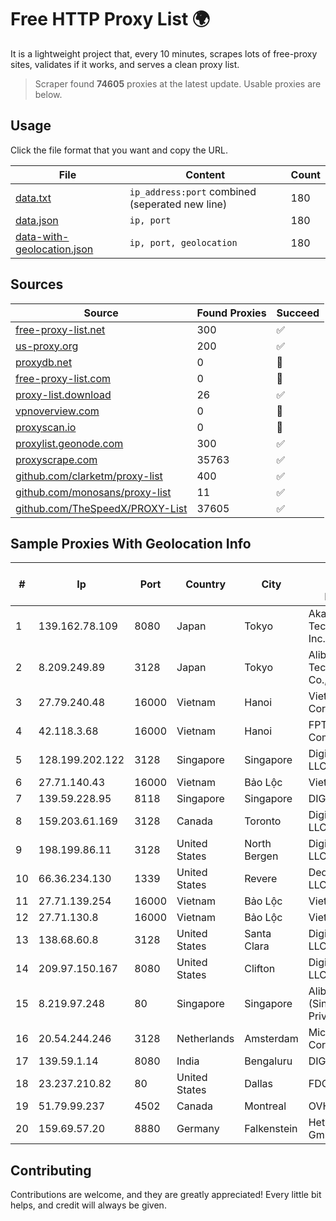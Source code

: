 
# Free HTTP Proxy List 🌍

It is a lightweight project that, every 10 minutes, scrapes lots of free-proxy sites, validates if it works, and serves a clean proxy list.


> Scraper found **74605** proxies at the latest update. Usable proxies are below.

## Usage

Click the file format that you want and copy the URL.


|File|Content|Count|
|----|-------|-----|
|[data.txt](https://raw.githubusercontent.com/themiralay/Proxy-List-World/master/data.txt)|`ip_address:port` combined (seperated new line)|180|
|[data.json](https://raw.githubusercontent.com/themiralay/Proxy-List-World/master/data.json)|`ip, port`|180|
|[data-with-geolocation.json](https://raw.githubusercontent.com/themiralay/Proxy-List-World/master/data-with-geolocation.json)|`ip, port, geolocation`|180|

## Sources

|Source|Found Proxies|Succeed|
|------|-------------|-------|
|[free-proxy-list.net](https://free-proxy-list.net)|300|✅|
|[us-proxy.org](https://www.us-proxy.org)|200|✅|
|[proxydb.net](http://proxydb.net)|0|🚫|
|[free-proxy-list.com](https://free-proxy-list.com/?page=&port=&type%5B%5D=http&type%5B%5D=https&up_time=0&search=Search)|0|🚫|
|[proxy-list.download](https://www.proxy-list.download/HTTP)|26|✅|
|[vpnoverview.com](https://vpnoverview.com/privacy/anonymous-browsing/free-proxy-servers)|0|🚫|
|[proxyscan.io](https://www.proxyscan.io)|0|🚫|
|[proxylist.geonode.com](https://proxylist.geonode.com/api/proxy-list?limit=300&page=1&sort_by=lastChecked&sort_type=desc&protocols=http,https)|300|✅|
|[proxyscrape.com](https://api.proxyscrape.com/v2/?request=displayproxies&protocol=http&timeout=10000&country=all&ssl=all&anonymity=all)|35763|✅|
|[github.com/clarketm/proxy-list](https://raw.githubusercontent.com/clarketm/proxy-list/master/proxy-list-raw.txt)|400|✅|
|[github.com/monosans/proxy-list](https://raw.githubusercontent.com/monosans/proxy-list/main/proxies/http.txt)|11|✅|
|[github.com/TheSpeedX/PROXY-List](https://raw.githubusercontent.com/TheSpeedX/PROXY-List/master/http.txt)|37605|✅|


## Sample Proxies With Geolocation Info

|#|Ip|Port|Country|City|Internet Service Provider|
|-|--|----|-------|----|-------------------------|
|1|139.162.78.109|8080|Japan|Tokyo|Akamai Technologies, Inc.|
|2|8.209.249.89|3128|Japan|Tokyo|Alibaba (US) Technology Co., Ltd.|
|3|27.79.240.48|16000|Vietnam|Hanoi|Viettel Corporation|
|4|42.118.3.68|16000|Vietnam|Hanoi|FPT Telecom Company|
|5|128.199.202.122|3128|Singapore|Singapore|DigitalOcean, LLC|
|6|27.71.140.43|16000|Vietnam|Bảo Lộc|Viettel Group|
|7|139.59.228.95|8118|Singapore|Singapore|DIGITALOCEAN|
|8|159.203.61.169|3128|Canada|Toronto|DigitalOcean, LLC|
|9|198.199.86.11|3128|United States|North Bergen|DigitalOcean, LLC|
|10|66.36.234.130|1339|United States|Revere|DediOutlet, LLC|
|11|27.71.139.254|16000|Vietnam|Bảo Lộc|Viettel Group|
|12|27.71.130.8|16000|Vietnam|Bảo Lộc|Viettel Group|
|13|138.68.60.8|3128|United States|Santa Clara|DigitalOcean, LLC|
|14|209.97.150.167|8080|United States|Clifton|DigitalOcean, LLC|
|15|8.219.97.248|80|Singapore|Singapore|Alibaba Cloud (Singapore) Private Limited|
|16|20.54.244.246|3128|Netherlands|Amsterdam|Microsoft Corporation|
|17|139.59.1.14|8080|India|Bengaluru|DIGITALOCEAN|
|18|23.237.210.82|80|United States|Dallas|FDCservers.net|
|19|51.79.99.237|4502|Canada|Montreal|OVH SAS|
|20|159.69.57.20|8880|Germany|Falkenstein|Hetzner Online GmbH|



## Contributing

Contributions are welcome, and they are greatly appreciated! Every
little bit helps, and credit will always be given.

